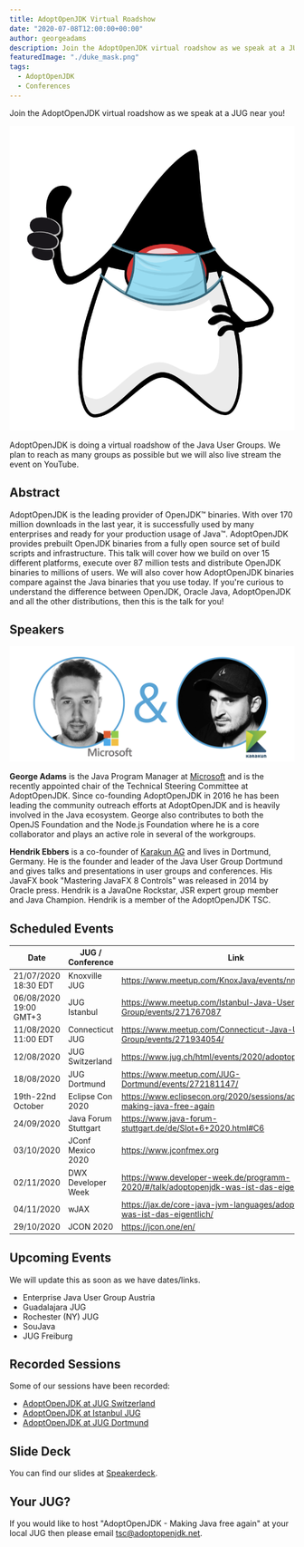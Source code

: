```yaml
---
title: AdoptOpenJDK Virtual Roadshow
date: "2020-07-08T12:00:00+00:00"
author: georgeadams
description: Join the AdoptOpenJDK virtual roadshow as we speak at a JUG near you!
featuredImage: "./duke_mask.png"
tags:
  - AdoptOpenJDK
  - Conferences
---
```

Join the AdoptOpenJDK virtual roadshow as we speak at a JUG near you!

![Duke with mask](./duke_mask.png)

AdoptOpenJDK is doing a virtual roadshow of the Java User Groups. We plan to reach as many groups as possible but we will also live stream the event on YouTube.

## Abstract
AdoptOpenJDK is the leading provider of OpenJDK™ binaries. With over 170 million downloads in the last year, it is successfully used by many enterprises and ready for your production usage of Java™. AdoptOpenJDK provides prebuilt OpenJDK binaries from a fully open source set of build scripts and infrastructure. This talk will cover how we build on over 15 different platforms, execute over 87 million tests and distribute OpenJDK binaries to millions of users. We will also cover how AdoptOpenJDK binaries compare against the Java binaries that you use today. If you're curious to understand the difference between OpenJDK, Oracle Java, AdoptOpenJDK and all the other distributions, then this is the talk for you!

## Speakers

![George and Hendrik](./speakers.png)

**George Adams** is the Java Program Manager at [Microsoft](https://www.microsoft.com) and is the recently appointed chair of the Technical Steering Committee at AdoptOpenJDK. Since co-founding AdoptOpenJDK in 2016 he has been leading the community outreach efforts at AdoptOpenJDK and is heavily involved in the Java ecosystem. George also contributes to both the OpenJS Foundation and the Node.js Foundation where he is a core collaborator and plays an active role in several of the workgroups.

**Hendrik Ebbers** is a co-founder of [Karakun AG](https://www.karakun.com) and lives in Dortmund, Germany. He is the founder and leader of the Java User Group Dortmund and gives talks and presentations in user groups and conferences. His JavaFX book "Mastering JavaFX 8 Controls" was released in 2014 by Oracle press. Hendrik is a JavaOne Rockstar, JSR expert group member and Java Champion. Hendrik is a member of the AdoptOpenJDK TSC.

## Scheduled Events
| Date | JUG / Conference | Link |
|---|---|---|
| 21/07/2020 18:30 EDT | Knoxville JUG  |  https://www.meetup.com/KnoxJava/events/nmfmbrybckbcc/ |
| 06/08/2020  19:00 GMT+3 | JUG Istanbul |  https://www.meetup.com/Istanbul-Java-User-Group/events/271767087 |  
| 11/08/2020  11:00 EDT | Connecticut JUG  | https://www.meetup.com/Connecticut-Java-Users-Group/events/271934054/ |
| 12/08/2020 | JUG Switzerland  | https://www.jug.ch/html/events/2020/adoptopenjdk.html |
| 18/08/2020 | JUG Dortmund  | https://www.meetup.com/JUG-Dortmund/events/272181147/ |
| 19th-22nd October | Eclipse Con 2020 | https://www.eclipsecon.org/2020/sessions/adoptopenjdk-making-java-free-again |
| 24/09/2020 | Java Forum Stuttgart | https://www.java-forum-stuttgart.de/de/Slot+6+2020.html#C6 |
| 03/10/2020 | JConf Mexico 2020 | https://www.jconfmex.org |
| 02/11/2020 | DWX Developer Week | https://www.developer-week.de/programm-2020/#/talk/adoptopenjdk-was-ist-das-eigentlich |
| 04/11/2020 | wJAX | https://jax.de/core-java-jvm-languages/adoptopenjdk-was-ist-das-eigentlich/ |
| 29/10/2020 | JCON 2020 | https://jcon.one/en/ |

## Upcoming Events
We will update this as soon as we have dates/links.
- Enterprise Java User Group Austria
- Guadalajara JUG
- Rochester (NY) JUG
- SouJava
- JUG Freiburg

## Recorded Sessions
Some of our sessions have been recorded:
- [AdoptOpenJDK at JUG Switzerland](https://www.youtube.com/watch?v=KvpibYDRSUo)
- [AdoptOpenJDK at Istanbul JUG](https://www.youtube.com/watch?v=jUSzWj0zMus)
- [AdoptOpenJDK at JUG Dortmund](https://www.youtube.com/watch?v=SIcNnWSirkE)

## Slide Deck
You can find our slides at [Speakerdeck](https://speakerdeck.com/hendrikebbers/adoptopenjdk-making-java-free-again).

## Your JUG?
If you would like to host "AdoptOpenJDK - Making Java free again" at your local JUG then please email tsc@adoptopenjdk.net.
